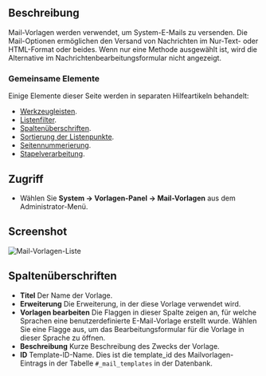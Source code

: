 <!-- Filename: Help4.x:Mail_Templates / Display title: Mail-Vorlagen -->

## Beschreibung

Mail-Vorlagen werden verwendet, um System-E-Mails zu versenden. Die Mail-Optionen 
ermöglichen den Versand von Nachrichten im Nur-Text- oder HTML-Format oder beides. 
Wenn nur eine Methode ausgewählt ist, wird die Alternative im Nachrichtenbearbeitungsformular 
nicht angezeigt.

### Gemeinsame Elemente

Einige Elemente dieser Seite werden in separaten Hilfeartikeln behandelt:

* [Werkzeugleisten](jdocmanual?article=help/common-elements/toolbars).
* [Listenfilter](jdocmanual?article=help/common-elements/list-filters).
* [Spaltenüberschriften](jdocmanual?article=help/common-elements/list-column-headers).
* [Sortierung der Listenpunkte](jdocmanual?article=help/common-elements/list-ordering).
* [Seitennummerierung](jdocmanual?article=help/common-elements/list-pagination).
* [Stapelverarbeitung](jdocmanual?article=help/common-elements/list-batch-process).

## Zugriff

- Wählen Sie **System → Vorlagen-Panel → Mail-Vorlagen** aus dem
  Administrator-Menü.

## Screenshot

![Mail-Vorlagen-Liste](../../../de/images/mail/mail-templates.png)

## Spaltenüberschriften

- **Titel** Der Name der Vorlage.
- **Erweiterung** Die Erweiterung, in der diese Vorlage verwendet wird.
- **Vorlagen bearbeiten** Die Flaggen in dieser Spalte zeigen an, für welche Sprachen eine 
  benutzerdefinierte E-Mail-Vorlage erstellt wurde. Wählen Sie eine Flagge aus, um das Bearbeitungsformular 
  für die Vorlage in dieser Sprache zu öffnen.
- **Beschreibung** Kurze Beschreibung des Zwecks der Vorlage.
- **ID** Template-ID-Name. Dies ist die template_id des Mailvorlagen-Eintrags in der 
  Tabelle `#_mail_templates` in der Datenbank.
